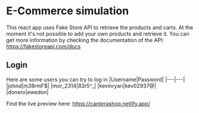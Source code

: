 # E-Commerce simulation
This react app uses Fake Store API to retrieve the products and carts. At the moment it's not possible to add your own products and retrieve it.
You can get more information by checking the documentation of the API: https://fakestoreapi.com/docs

## Login
Here are some users you can try to log in
|Username|Password|
|---|---|
|johnd|m38rmF$|
|mor_2314|83r5^_|
|kevinryan|kev02937@|
|donero|ewedon|

Find the live preview here: https://canterashop.netlify.app/


